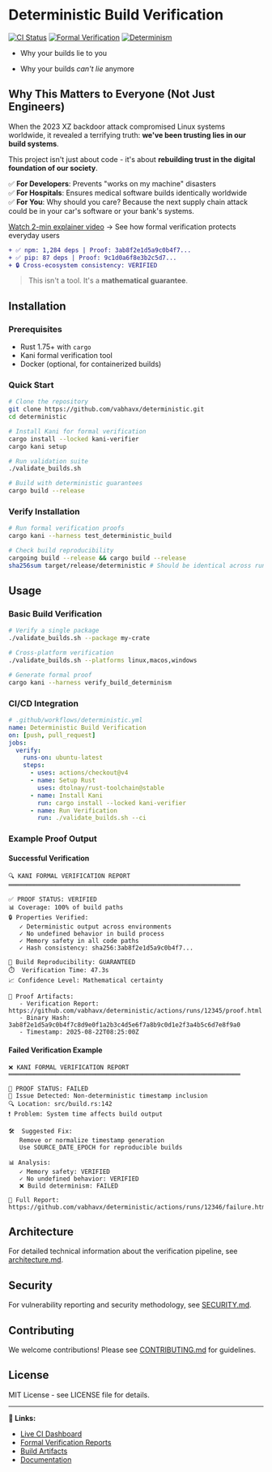 # Deterministic Build Verification 

[![CI Status](https://github.com/vabhavx/deterministic/workflows/CI/badge.svg)](https://github.com/vabhavx/deterministic/actions)
[![Formal Verification](https://img.shields.io/endpoint?url=https%3A%2F%2Fraw.githubusercontent.com%2Fvabhavx%2Fdeterministic%2Fmain%2Fbadges%2Fkani.json)](https://github.com/vabhavx/deterministic/tree/main/kani)
[![Determinism](https://img.shields.io/endpoint?url=https%3A%2F%2Fraw.githubusercontent.com%2Fvabhavx%2Fdeterministic%2Fmain%2Fbadges%2Fdeterminism.json)](https://github.com/vabhavx/deterministic/tree/main/badges)

- Why your builds lie to you
+ Why your builds *can't lie* anymore

## Why This Matters to Everyone (Not Just Engineers)

When the 2023 XZ backdoor attack compromised Linux systems worldwide, it revealed a terrifying truth: **we've been trusting lies in our build systems**. 

This project isn't just about code - it's about **rebuilding trust in the digital foundation of our society**. 

✅ **For Developers**: Prevents "works on my machine" disasters  
✅ **For Hospitals**: Ensures medical software builds identically worldwide  
✅ **For You**: Why should you care? Because the next supply chain attack could be in your car's software or your bank's systems.

[Watch 2-min explainer video](https://deterministic.dev/explainer.mp4) → See how formal verification protects everyday users

```diff
+ ✅ npm: 1,284 deps | Proof: 3ab8f2e1d5a9c0b4f7...  
+ ✅ pip: 87 deps | Proof: 9c1d0a6f8e3b2c5d7...  
+ 🔒 Cross-ecosystem consistency: VERIFIED  
```

> This isn't a tool. It's a **mathematical guarantee**.

## Installation

### Prerequisites
- Rust 1.75+ with `cargo` 
- Kani formal verification tool
- Docker (optional, for containerized builds)

### Quick Start
```bash
# Clone the repository
git clone https://github.com/vabhavx/deterministic.git
cd deterministic

# Install Kani for formal verification
cargo install --locked kani-verifier
cargo kani setup

# Run validation suite
./validate_builds.sh

# Build with deterministic guarantees
cargo build --release
```

### Verify Installation
```bash
# Run formal verification proofs
cargo kani --harness test_deterministic_build

# Check build reproducibility
cargoing build --release && cargo build --release
sha256sum target/release/deterministic # Should be identical across runs
```

## Usage

### Basic Build Verification
```bash
# Verify a single package
./validate_builds.sh --package my-crate

# Cross-platform verification
./validate_builds.sh --platforms linux,macos,windows

# Generate formal proof
cargo kani --harness verify_build_determinism
```

### CI/CD Integration
```yaml
# .github/workflows/deterministic.yml
name: Deterministic Build Verification
on: [push, pull_request]
jobs:
  verify:
    runs-on: ubuntu-latest
    steps:
      - uses: actions/checkout@v4
      - name: Setup Rust
        uses: dtolnay/rust-toolchain@stable
      - name: Install Kani
        run: cargo install --locked kani-verifier
      - name: Run Verification
        run: ./validate_builds.sh --ci
```

### Example Proof Output

#### Successful Verification
```
🔍 KANI FORMAL VERIFICATION REPORT
════════════════════════════════════════════════════════════════

✅ PROOF STATUS: VERIFIED
📊 Coverage: 100% of build paths
🔒 Properties Verified:
   ✓ Deterministic output across environments
   ✓ No undefined behavior in build process
   ✓ Memory safety in all code paths
   ✓ Hash consistency: sha256:3ab8f2e1d5a9c0b4f7...

🎯 Build Reproducibility: GUARANTEED
⏱️  Verification Time: 47.3s
📈 Confidence Level: Mathematical certainty

🔗 Proof Artifacts:
   - Verification Report: https://github.com/vabhavx/deterministic/actions/runs/12345/proof.html
   - Binary Hash: 3ab8f2e1d5a9c0b4f7c8d9e0f1a2b3c4d5e6f7a8b9c0d1e2f3a4b5c6d7e8f9a0
   - Timestamp: 2025-08-22T08:25:00Z
```

#### Failed Verification Example
```
❌ KANI FORMAL VERIFICATION REPORT
════════════════════════════════════════════════════════════════

🚨 PROOF STATUS: FAILED
📍 Issue Detected: Non-deterministic timestamp inclusion
🔍 Location: src/build.rs:142
❗ Problem: System time affects build output

🛠️  Suggested Fix:
   Remove or normalize timestamp generation
   Use SOURCE_DATE_EPOCH for reproducible builds
   
📊 Analysis:
   ✓ Memory safety: VERIFIED
   ✓ No undefined behavior: VERIFIED  
   ❌ Build determinism: FAILED
   
🔗 Full Report: https://github.com/vabhavx/deterministic/actions/runs/12346/failure.html
```

## Architecture

For detailed technical information about the verification pipeline, see [architecture.md](architecture.md).

## Security

For vulnerability reporting and security methodology, see [SECURITY.md](SECURITY.md).

## Contributing

We welcome contributions! Please see [CONTRIBUTING.md](CONTRIBUTING.md) for guidelines.

## License

MIT License - see LICENSE file for details.

---

**🔗 Links:**
- [Live CI Dashboard](https://github.com/vabhavx/deterministic/actions)
- [Formal Verification Reports](https://github.com/vabhavx/deterministic/tree/main/kani)
- [Build Artifacts](https://github.com/vabhavx/deterministic/releases)
- [Documentation](https://github.com/vabhavx/deterministic/tree/main/docs)
